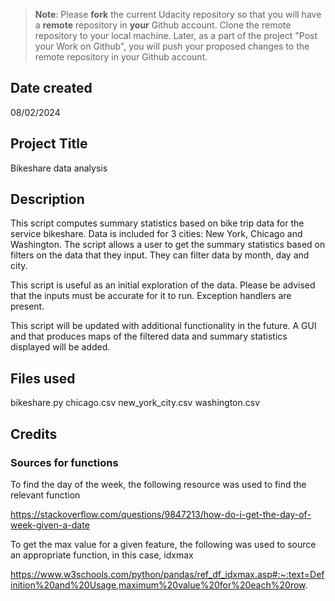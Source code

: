 >**Note**: Please **fork** the current Udacity repository so that you will have a **remote** repository in **your** Github account. Clone the remote repository to your local machine. Later, as a part of the project "Post your Work on Github", you will push your proposed changes to the remote repository in your Github account.

## Date created
08/02/2024

## Project Title
Bikeshare data analysis

## Description
This script computes summary statistics based on bike trip data for the service bikeshare. Data is included for 3 cities: New York, Chicago and Washington. The script allows a user to get the summary statistics based on filters on the data that they input. They can filter data by month, day and city.

This script is useful as an initial exploration of the data. Please be advised that the inputs must be accurate for it to run. Exception handlers are present.

This script will be updated with additional functionality in the future. A GUI and that produces maps of the filtered data and summary statistics displayed will be added.

## Files used
bikeshare.py
chicago.csv
new_york_city.csv
washington.csv

## Credits

### Sources for functions

To find the day of the week, the following resource was used to find the relevant function

https://stackoverflow.com/questions/9847213/how-do-i-get-the-day-of-week-given-a-date

To get the max value for a given feature, the following was used to source an appropriate function, in this case, idxmax

https://www.w3schools.com/python/pandas/ref_df_idxmax.asp#:~:text=Definition%20and%20Usage,maximum%20value%20for%20each%20row.